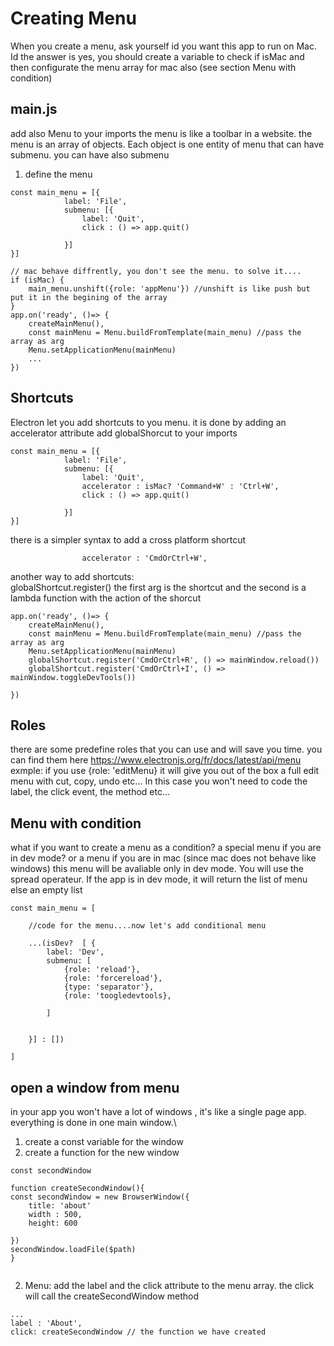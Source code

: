 # Creating Menu 
When you create a menu, ask yourself id you want this app to run on Mac. Id the answer is yes, you should create a variable to check if isMac and then configurate the menu array for mac also (see section Menu with condition)

## main.js
 add also Menu to your imports
the menu is like a toolbar in a website. the menu is an array of objects. Each object is one entity of menu that can have submenu. you can have also submenu
1. define the menu
```
const main_menu = [{
			label: 'File',
			submenu: [{
				label: 'Quit',
				click : () => app.quit()
			
			}]
}]

// mac behave diffrently, you don't see the menu. to solve it....
if (isMac) {
	main_menu.unshift({role: 'appMenu'}) //unshift is like push but put it in the begining of the array
}
app.on('ready', ()=> {
	createMainMenu(),
	const mainMenu = Menu.buildFromTemplate(main_menu) //pass the array as arg
	Menu.setApplicationMenu(mainMenu)
	...
})

```

## Shortcuts
Electron let you add shortcuts to you menu. it is done by adding an accelerator attribute
add globalShorcut to your imports
```
const main_menu = [{
			label: 'File',
			submenu: [{
				label: 'Quit',
				accelerator : isMac? 'Command+W' : 'Ctrl+W',
				click : () => app.quit()
			
			}]
}]
```
there is a simpler syntax to add a cross platform shortcut
```
				accelerator : 'CmdOrCtrl+W',

```
another way to add shortcuts:\
globalShortcut.register() the first arg is the shortcut and the second is a lambda function with the action of the shorcut
```
app.on('ready', ()=> {
	createMainMenu(),
	const mainMenu = Menu.buildFromTemplate(main_menu) //pass the array as arg
	Menu.setApplicationMenu(mainMenu)
	globalShortcut.register('CmdOrCtrl+R', () => mainWindow.reload())
	globalShortcut.register('CmdOrCtrl+I', () => mainWindow.toggleDevTools())

})

```

## Roles
there are some predefine roles that you can use and will save you time.
you can find them here
https://www.electronjs.org/fr/docs/latest/api/menu
exmple: if you use {role: 'editMenu} it will give you out of the box a full edit menu with cut, copy, undo etc... In this case you won't need to code the label, the click event, the method etc...

## Menu with condition
what if you want to create a menu as a condition? a special menu if you are in dev mode? or a menu if you are in mac (since mac does not behave like windows)
this menu will be avaliable only in dev mode. You will use the spread operateur. If the app is in dev mode, it will return the list of menu else an empty list
```
const main_menu = [
	
	//code for the menu....now let's add conditional menu

	...(isDev?  [ {
		label: 'Dev',
		submenu: [
			{role: 'reload'},
			{role: 'forcereload'},
			{type: 'separator'},
			{role: 'toogledevtools},
				
		]
	
	
	}] : [])  
			
]

```
## open a window from menu
in your app you won't have a lot of windows , it's like a single page app. everything is done in one main window.\
1. create a const variable for the window
2. create a function for the new window
```
const secondWindow

function createSecondWindow(){
const secondWindow = new BrowserWindow({
	title: 'about'
	width : 500,
	height: 600

})
secondWindow.loadFile($path)
}


```
2. Menu: add the label and the click attribute to the menu array. the click will call the createSecondWindow method
```
...
label : 'About',
click: createSecondWindow // the function we have created

```